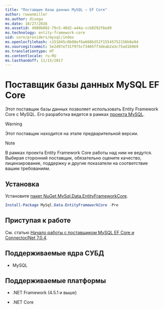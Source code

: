 ```yaml
---
title: "Поставщик базы данных MySQL — EF Core"
author: rowanmiller
ms.author: divega
ms.date: 10/27/2016
ms.assetid: 4900b882-79c5-40d2-a44a-ccb0292f6ed9
ms.technology: entity-framework-core
uid: core/providers/mysql/index
ms.openlocfilehash: c151845c8b08ef6a668b352f15545752156b0a9d
ms.sourcegitcommit: 5e2d97e731f975cf3405ff3deab2a3c75ad1b969
ms.translationtype: HT
ms.contentlocale: ru-RU
ms.lasthandoff: 11/15/2017
---
```

# <a name="mysql-ef-core-database-provider"></a>Поставщик базы данных MySQL EF Core

Этот поставщик базы данных позволяет использовать Entity Framework Core с MySQL. Его разработка ведется в рамках [проекта MySQL](http://dev.mysql.com).

> [!WARNING]  
> Этот поставщик находится на этапе предварительной версии.

> [!NOTE]  
> В рамках проекта Entity Framework Core работы над ним не ведутся. Выбирая сторонний поставщик, обязательно оцените качество, лицензирование, поддержку и другие показатели на соответствие вашим требованиям.

## <a name="install"></a>Установка

Установите [пакет NuGet MySql.Data.EntityFrameworkCore](https://www.nuget.org/packages/MySql.Data.EntityFrameworkCore).

``` powershell
Install-Package MySql.Data.EntityFrameworkCore -Pre
```

## <a name="get-started"></a>Приступая к работе

См. статью [Начало работы с поставщиком MySQL EF Core и Connector/Net 7.0.4](http://insidemysql.com/howto-starting-with-mysql-ef-core-provider-and-connectornet-7-0-4/).

## <a name="supported-database-engines"></a>Поддерживаемые ядра СУБД

* MySQL

## <a name="supported-platforms"></a>Поддерживаемые платформы

* .NET Framework (4.5.1 и выше)

* .NET Core
